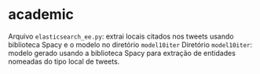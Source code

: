 # academic

Arquivo `elasticsearch_ee.py`: extrai locais citados nos tweets usando biblioteca Spacy e o modelo no diretório `model10iter`
Diretório `model10iter`: modelo gerado usando a biblioteca Spacy para extração de entidades nomeadas do tipo local de tweets.
